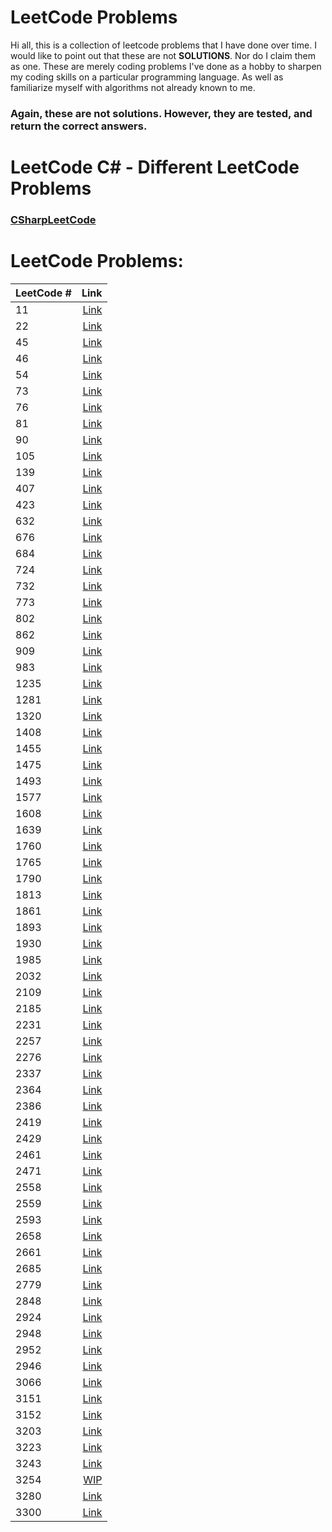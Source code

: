 # LeetCode Problems
Hi all, this is a collection of leetcode problems that I have done over time. I would like to point out that these are not **SOLUTIONS**.
Nor do I claim them as one. These are merely coding problems I've done as a hobby to sharpen my coding skills on a particular programming language.
As well as familiarize myself with algorithms not already known to me.

### **Again, these are not solutions. However, they are tested, and return the correct answers.**

# LeetCode C# - Different LeetCode Problems
### [CSharpLeetCode](https://github.com/tsistoza/CSharpLeetCodes)

# LeetCode Problems:
| LeetCode # | Link                              |
| :---       |                               ---:|
| 11 | [Link](https://github.com/tsistoza/CppLeetCode/blob/3f82324cbc4711e84c9789c448b9b1f208ced4c9/ContainerWater.cpp) |
| 22 | [Link](https://github.com/tsistoza/CppLeetCode/blob/c403c2205f66f91f6195b3cee16d209c2ab8e453/GenerateParethesis.cpp) |
| 45 | [Link](https://github.com/tsistoza/CppLeetCode/blob/9660a373e3b25300a9a6bba6bd755bc524260bbe/JumpGameII.cpp) |
| 46 | [Link](https://github.com/tsistoza/CppLeetCode/blob/main/Permutations.cpp) |
| 54 | [Link](https://github.com/tsistoza/CppLeetCode/blob/5d7438df993e7d3156c2fc8005b9b1b69ff66ba9/SpiralMatrix.cpp) |
| 73 | [Link](https://github.com/tsistoza/CppLeetCode/blob/939835b4c612d91f3d901e1d10acfc55d5016b37/MatrixZeroes.cpp) |
| 76 | [Link](https://github.com/tsistoza/CppLeetCode/blob/69230b960c05d5f90174f8bd2365bd9ac7a5384f/MinWindowSubstring.cpp) |
| 81 | [Link](https://github.com/tsistoza/CppLeetCode/blob/3d0c9630c5453b52c7279cb9a248433ad6a0e14f/SearchRotatedArr.cpp) |
| 90 | [Link](https://github.com/tsistoza/CppLeetCode/blob/main/SubsetsII.cpp) |
| 105 | [Link](https://github.com/tsistoza/CppLeetCode/blob/7247e1a6e008207702d87cae2df98594c620128c/BuildBT.cpp) |
| 139 | [Link](https://github.com/tsistoza/CppLeetCode/blob/56eb31840b2877d8a08c0d326bbf7f5eed5f76b3/WordBreak.cpp) |
| 407 | [Link](https://github.com/tsistoza/CppLeetCode/blob/a5ab41679bca732a42fe4dd8fecbb17a29ed620a/RainWaterII.cpp) |
| 423 | [Link](https://github.com/tsistoza/CppLeetCode/blob/fb89bc000009ac5acdc2e87573ab25ce818bab3b/ReconstructDigit.cpp) |
| 632 | [Link](https://github.com/tsistoza/CppLeetCode/blob/6849d26b474f14ed5a6c9582ce98f87edfd6a8c7/MinRangeCoverKLists.cpp) |
| 676 | [Link](https://github.com/tsistoza/CppLeetCode/blob/a19c4d0d25ca79d66b117979a4d5f5390b82cc1c/MagicDictionary.cpp) |
| 684 | [Link](https://github.com/tsistoza/CppLeetCode/blob/main/RedundantConnection.cpp) |
| 724 | [Link](https://github.com/tsistoza/CppLeetCode/blob/17896dbcca2152c8600885579c16c28c03a32a96/PivotIndex.cpp) |
| 732 | [Link](https://github.com/tsistoza/CppLeetCode/blob/6cb4c4a781a2103f3a8537d55282668d0a0154a5/MyCalendarIII.cpp) |
| 773 | [Link](https://github.com/tsistoza/CppLeetCode/blob/fed04894aa2d11844d349d7a0531d26b76c3cc30/SlidingPuzzle.cpp) |
| 802 | [Link](https://github.com/tsistoza/CppLeetCode/blob/main/SafeStates.cpp) |
| 862 | [Link](https://github.com/tsistoza/CppLeetCode/blob/21945f293e967eb63a78f3688407cf286b71de54/ShortestSubarraywithK.cpp) |
| 909 | [Link](https://github.com/tsistoza/CppLeetCode/blob/main/SnakesNLadders.cpp) |
| 983 | [Link](https://github.com/tsistoza/CppLeetCode/blob/main/TrainTickets.cpp) |
| 1235 | [Link](https://github.com/tsistoza/CppLeetCode/blob/9e47bac29aa2481dbb521c4d1a5bd8a327d3753c/MaximumProfit.cpp) |
| 1281 | [Link](https://github.com/tsistoza/CppLeetCode/blob/main/SubSumInteger.cpp) |
| 1320 | [Link](https://github.com/tsistoza/CppLeetCode/blob/4b2971ebc2de2d47baea676832606d910f02a0ae/MinDistWord.cpp) |
| 1408 | [Link](https://github.com/tsistoza/CppLeetCode/blob/5cd04ddb3a3b87a0d8aa46f8e2681c53e540bde6/StringMatching.cpp) |
| 1455 | [Link](https://github.com/tsistoza/CppLeetCode/blob/a2932ebcdd6f1dfaa2cca96238f2f84d97603985/IsPrefixOfWord.cpp) |
| 1475 | [Link](https://github.com/tsistoza/CppLeetCode/blob/16878745d75a9b1f20ff5e7c609c0a21450888b6/FinalPrices.cpp) |
| 1493 | [Link](https://github.com/tsistoza/CppLeetCode/blob/fb370f139e61c7204ce93fe64429b32b09b66c8f/LongestSubArr.cpp) |
| 1577 | [Link](https://github.com/tsistoza/CppLeetCode/blob/ec87c8a42ad9dbb2a2e7419e533baee3b8d82b78/NumTriplets.cpp) |
| 1608 | [Link](https://github.com/tsistoza/CppLeetCode/blob/b02321d7faf9765d7f68e4cf0fd43cbf101779a8/ArrayGtXLt.cpp) |
| 1639 | [Link](https://github.com/tsistoza/CppLeetCode/blob/fefbaaa9dca6de096c508b13440509f72e7dbcf6/numWaysFrom.cpp) |
| 1760 | [Link](https://github.com/tsistoza/CppLeetCode/blob/25548936f9cd91776f981d8bd6a063fed3b6ed73/MinBallSplit.cpp) |
| 1765 | [Link](https://github.com/tsistoza/CppLeetCode/blob/2e09ebb3278c4683276e4edc7f460e130168df9c/MapPeak.cpp) |
| 1790 | [Link](https://github.com/tsistoza/CppLeetCode/blob/main/StringSwap.cpp) |
| 1813 | [Link](https://github.com/tsistoza/CppLeetCode/blob/main/SentenceSimilarityIII.cpp) |
| 1861 | [Link](https://github.com/tsistoza/CppLeetCode/blob/bb67ffa667c001a52002105d09bd78598153f218/RotateBox.cpp) |
| 1893 | [Link](https://github.com/tsistoza/CppLeetCode/blob/876e4b19d953f2e1bc7b3693e31f8abf9080a824/IntegerCovered.cpp) |
| 1930 | [Link](https://github.com/tsistoza/CppLeetCode/blob/673a52d0af4fc102eff643803dbb0bb3cdc7be98/PalindromicSubseq.cpp) |
| 1985 | [Link](https://github.com/tsistoza/CppLeetCode/blob/6174fe11989226ad4ca244dc54e77c51a859e0c1/KthLargestInt.cpp) |
| 2032 | [Link](https://github.com/tsistoza/CppLeetCode/blob/bcfaea34ceb1385955891b70ab63f611a23bd347/TwoOutOfThree.cpp) |
| 2109 | [Link](https://github.com/tsistoza/CppLeetCode/blob/e3f63d1c95e9603cf91b91ea795965e094e5518d/AddSpacesString.cpp) |
| 2185 | [Link](https://github.com/tsistoza/CppLeetCode/blob/2b082fd44b6e003ce1762237e832976fa02eeeab/CountingWordsPrefix.cpp) |
| 2231 | [Link](https://github.com/tsistoza/CppLeetCode/blob/195223289f8067d24fdabd5a93d24bebd6913fc7/DigitSwap.cpp) |
| 2257 | [Link](https://github.com/tsistoza/CppLeetCode/blob/ad4a8b1813ee08aa62253f4f5ae9bc7b76960950/CountUnguarded.cpp) |
| 2276 | [Link](https://github.com/tsistoza/CppLeetCode/blob/main/CountDigitIntervals.cpp) |
| 2337 | [Link](https://github.com/tsistoza/CppLeetCode/blob/a80dcb70aa759110e08e3d65a2cf6e16164b775e/MovePiecesString.cpp) |
| 2364 | [Link](https://github.com/tsistoza/CppLeetCode/blob/main/CountBadPairs.cpp) |
| 2386 | [Link](https://github.com/tsistoza/CppLeetCode/blob/080fd64ee249565a899958454e1345671f30664f/FindKSum.cpp) |
| 2419 | [Link](https://github.com/tsistoza/CppLeetCode/blob/17be93223fbc8a78c919b51690eb69fb1c846c28/MaxBitwiseAnd.cpp) |
| 2429 | [Link](https://github.com/tsistoza/CppLeetCode/blob/75bbd9266c03db3afd224c1661e9911e8615425c/MinXor.cpp) |
| 2461 | [Link](https://github.com/tsistoza/CppLeetCode/blob/df71f68e223e4f8fdecf14bc2148d0c92183c4f5/MaximumSubarrayswithK.cpp) |
| 2471 | [Link](https://github.com/tsistoza/CppLeetCode/blob/50c3d3d16bc58717f35009a7f0f3ff32f73f7799/MinNumOper.cpp) |
| 2558 | [Link](https://github.com/tsistoza/CppLeetCode/blob/546944f1b8341547a3911c6641096cd2cf79b5af/TakeGifts.cpp) |
| 2559 | [Link](https://github.com/tsistoza/CppLeetCode/blob/18beb3d6ed1100045cefa778060166424cb21803/CountVowel.cpp) |
| 2593 | [Link](https://github.com/tsistoza/CppLeetCode/blob/5045adbc30a447f4c6b0661a896c93be09cf4124/ScoreArray.cpp) |
| 2658 | [Link](https://github.com/tsistoza/CppLeetCode/blob/main/FishMaxing.cpp) |
| 2661 | [Link](https://github.com/tsistoza/CppLeetCode/blob/9657a447727a200f86167dba60afa4a0df2b2b14/PaintTheCells.cpp) |
| 2685 | [Link](https://github.com/tsistoza/CppLeetCode/blob/main/Components.cpp) |
| 2779 | [Link](https://github.com/tsistoza/CppLeetCode/blob/eabb8b8393eb370ce199d4aa086b0c557edd82f2/MaxBeautyAfterOp.cpp) |
| 2848 | [Link](https://github.com/tsistoza/CppLeetCode/blob/ff21761113340b1e8d8d173c0302a35d0447e57b/CarIntersection.cpp) |
| 2924 | [Link](https://github.com/tsistoza/CppLeetCode/blob/a767d88a626a0bfe85d11cafce33c5422148021f/FindChampionII.cpp) |
| 2948 | [Link](https://github.com/tsistoza/CppLeetCode/blob/main/SmallestArray.cpp) |
| 2952 | [Link](https://github.com/tsistoza/CppLeetCode/blob/1ee15631869da66d823a38a1bc5d535c91444d5c/MinCoinInsert.cpp) |
| 2946 | [Link](https://github.com/tsistoza/CppLeetCode/blob/5b5d81c22c05c8d4b8b1332b6f479b737cb74974/MatrixCycleK.cpp) |
| 3066 | [Link](https://github.com/tsistoza/CppLeetCode/blob/main/ThresholdValueII.cpp) |
| 3151 | [Link](https://github.com/tsistoza/CppLeetCode/blob/main/SpecialArrayI.cpp) |
| 3152 | [Link](https://github.com/tsistoza/CppLeetCode/blob/24213932e22e90b43cecb65b2d05dbbc2a563b96/SpecialArrayII.cpp) |
| 3203 | [Link](https://github.com/tsistoza/CppLeetCode/blob/33cc5d4deb32e5e966212d887caf1376be0b8efd/MinDiameterMerge.cpp) |
| 3223 | [Link](https://github.com/tsistoza/CppLeetCode/blob/af650224e27ab1464721595710fd946771bb7d43/MinLengthStrOps.cpp) |
| 3243 | [Link](https://github.com/tsistoza/CppLeetCode/blob/f3923735a155517c68aab34bcae5e817dc820526/ShortestDistRoad.cpp) |
| 3254 | [WIP]() |
| 3280 | [Link](https://github.com/tsistoza/CppLeetCode/blob/222299e65c85b5e161d60ad29d9c84780f6d7c71/DateToBinary.cpp) |
| 3300 | [Link](https://github.com/tsistoza/CppLeetCode/blob/5b02e94cb7ee1d5459a32c5bae67b6ccd0e2a619/DigitReplacement.cpp) |